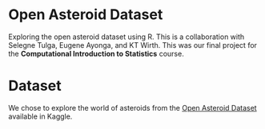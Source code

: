 # Open Asteroid Dataset

Exploring the open asteroid dataset using R. This is a collaboration with Selegne Tulga, Eugene Ayonga, and KT Wirth. This was our final project for the **Computational Introduction to Statistics** course.

# Dataset

We chose to explore the world of asteroids from the [Open Asteroid Dataset](https://www.kaggle.com/datasets/basu369victor/prediction-of-asteroid-diameter) available in Kaggle.